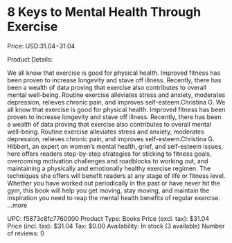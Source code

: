 # 8 Keys to Mental Health Through Exercise

Price: USD:$31.04-$31.04

Product Details:

We all know that exercise is good for physical health. Improved fitness has been proven to increase longevity and stave off illness. Recently, there has been a wealth of data proving that exercise also contributes to overall mental well-being. Routine exercise alleviates stress and anxiety, moderates depression, relieves chronic pain, and improves self-esteem.Christina G. We all know that exercise is good for physical health. Improved fitness has been proven to increase longevity and stave off illness. Recently, there has been a wealth of data proving that exercise also contributes to overall mental well-being. Routine exercise alleviates stress and anxiety, moderates depression, relieves chronic pain, and improves self-esteem.Christina G. Hibbert, an expert on women’s mental health, grief, and self-esteem issues, here offers readers step-by-step strategies for sticking to fitness goals, overcoming motivation challenges and roadblocks to working out, and maintaining a physically and emotionally healthy exercise regimen. The techniques she offers will benefit readers at any stage of life or fitness level. Whether you have worked out periodically in the past or have never hit the gym, this book will help you get moving, stay moving, and maintain the inspiration you need to reap the mental health benefits of regular exercise. ...more

UPC: f5873c8fc7760000
Product Type: Books
Price (excl. tax): $31.04
Price (incl. tax): $31.04
Tax: $0.00
Availability: In stock (3 available)
Number of reviews: 0